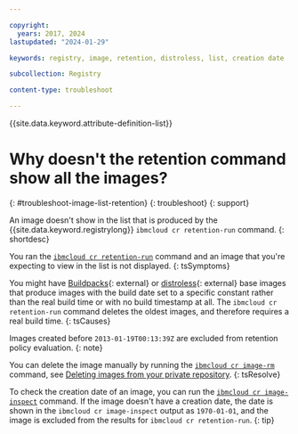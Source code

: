 ```yaml
---

copyright:
  years: 2017, 2024
lastupdated: "2024-01-29"

keywords: registry, image, retention, distroless, list, creation date

subcollection: Registry

content-type: troubleshoot

---
```


{{site.data.keyword.attribute-definition-list}}

# Why doesn't the retention command show all the images?
{: #troubleshoot-image-list-retention}
{: troubleshoot}
{: support}

An image doesn't show in the list that is produced by the {{site.data.keyword.registrylong}} `ibmcloud cr retention-run` command.
{: shortdesc}

You ran the [`ibmcloud cr retention-run`](/docs/Registry?topic=Registry-containerregcli#bx_cr_retention_run) command and an image that you're expecting to view in the list is not displayed.
{: tsSymptoms}

You might have [Buildpacks](https://buildpacks.io/){: external} or [distroless](https://github.com/GoogleContainerTools/distroless){: external} base images that produce images with the build date set to a specific constant rather than the real build time or with no build timestamp at all. The `ibmcloud cr retention-run` command deletes the oldest images, and therefore requires a real build time.
{: tsCauses}

Images created before `2013-01-19T00:13:39Z` are excluded from retention policy evaluation.
{: note}

You can delete the image manually by running the [`ibmcloud cr image-rm`](/docs/Registry?topic=Registry-containerregcli#bx_cr_image_rm) command, see [Deleting images from your private repository](/docs/Registry?topic=Registry-registry_images_#registry_images_remove).
{: tsResolve}

To check the creation date of an image, you can run the [`ibmcloud cr image-inspect`](/docs/Registry?topic=Registry-containerregcli#bx_cr_image_inspect) command. If the image doesn't have a creation date, the date is shown in the `ibmcloud cr image-inspect` output as `1970-01-01`, and the image is excluded from the results for `ibmcloud cr retention-run`.
{: tip}
